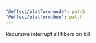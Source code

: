 ```yaml
---
"@effect/platform-node": patch
"@effect/platform-bun": patch
---
```


Recursive interrupt all fibers on kill
